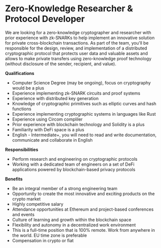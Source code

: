 # Zero-Knowledge Researcher & Protocol Developer

We are looking for a zero-knowledge cryptographer and researcher with prior experience with zk-SNARKs to help implement an innovative solution for private cross-blockchain transactions. As part of the team, you'll be responsible for the design, review, and implementation of a distributed cryptographic protocol that protects user data and valuable assets and allows to make private transfers using zero-knowledge proof technology (without disclosure of the sender, recipient, and value).

**Qualifications**

* Computer Science Degree (may be ongoing), focus on cryptography would be a plus
* Experience implementing zk-SNARK circuits and proof systems
* Experience with distributed key generation
* Knowledge of cryptographic primitives such as elliptic curves and hash functions
* Experience implementing cryptographic systems in languages like Rust
* Experience using Circom compliler
* Prior experience with blockchain technology and Solidity is a plus
* Familiarity with DeFi space is a plus
* English - Intermediate+, you will need to read and write documentation, communicate and collaborate in English

**Responsibilities**

* Perform research and engineering on cryptographic protocols
* Working with a dedicated team of engineers on a set of DeFi applications powered by blockchain-based privacy protocols

**Benefits**

* Be an integral member of a strong engineering team
* Opportunity to create the most innovative and exciting products on the crypto market
* Highly competitive salary
* Attendance opportunities at Ethereum and project-based conferences and events
* Culture of learning and growth within the blockchain space
* Flexibility and autonomy in a decentralized work environment
* This is a full-time position that is 100% remote. Work from anywhere in the world. EU time zone is preferable
* Compensation in crypto or fiat
